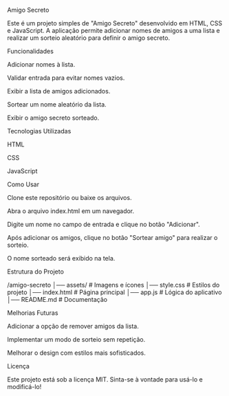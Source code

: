Amigo Secreto

Este é um projeto simples de "Amigo Secreto" desenvolvido em HTML, CSS e JavaScript. A aplicação permite adicionar nomes de amigos a uma lista e realizar um sorteio aleatório para definir o amigo secreto.

Funcionalidades

Adicionar nomes à lista.

Validar entrada para evitar nomes vazios.

Exibir a lista de amigos adicionados.

Sortear um nome aleatório da lista.

Exibir o amigo secreto sorteado.

Tecnologias Utilizadas

HTML

CSS

JavaScript

Como Usar

Clone este repositório ou baixe os arquivos.

Abra o arquivo index.html em um navegador.

Digite um nome no campo de entrada e clique no botão "Adicionar".

Após adicionar os amigos, clique no botão "Sortear amigo" para realizar o sorteio.

O nome sorteado será exibido na tela.

Estrutura do Projeto

/amigo-secreto
│── assets/           # Imagens e ícones
│── style.css         # Estilos do projeto
│── index.html        # Página principal
│── app.js            # Lógica do aplicativo
│── README.md         # Documentação

Melhorias Futuras

Adicionar a opção de remover amigos da lista.

Implementar um modo de sorteio sem repetição.

Melhorar o design com estilos mais sofisticados.

Licença

Este projeto está sob a licença MIT. Sinta-se à vontade para usá-lo e modificá-lo!
